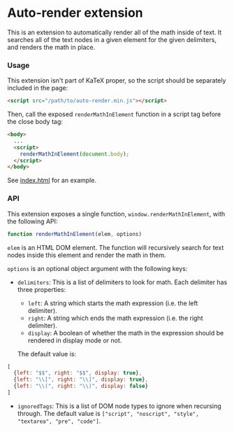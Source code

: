 # Auto-render extension

This is an extension to automatically render all of the math inside of text. It
searches all of the text nodes in a given element for the given delimiters, and
renders the math in place.

### Usage

This extension isn't part of KaTeX proper, so the script should be separately
included in the page:

```html
<script src="/path/to/auto-render.min.js"></script>
```

Then, call the exposed `renderMathInElement` function in a script tag
before the close body tag:

```html
<body>
  ...
  <script>
    renderMathInElement(document.body);
  </script>
</body>
```

See [index.html](index.html) for an example.

### API

This extension exposes a single function, `window.renderMathInElement`, with
the following API:

```js
function renderMathInElement(elem, options)
```

`elem` is an HTML DOM element. The function will recursively search for text
nodes inside this element and render the math in them.

`options` is an optional object argument with the following keys:

 - `delimiters`: This is a list of delimiters to look for math. Each delimiter
   has three properties:

   - `left`: A string which starts the math expression (i.e. the left delimiter).
   - `right`: A string which ends the math expression (i.e. the right delimiter).
   - `display`: A boolean of whether the math in the expression should be
     rendered in display mode or not.

   The default value is:
```js
[
  {left: "$$", right: "$$", display: true},
  {left: "\\[", right: "\\]", display: true},
  {left: "\\(", right: "\\)", display: false}
]
```

 - `ignoredTags`: This is a list of DOM node types to ignore when recursing
   through. The default value is
   `["script", "noscript", "style", "textarea", "pre", "code"]`.
